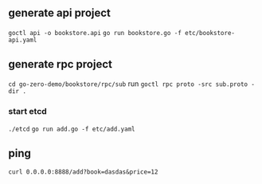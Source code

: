 
## generate api project
`goctl api -o bookstore.api`
`go run bookstore.go -f etc/bookstore-api.yaml`



## generate rpc project
`cd go-zero-demo/bookstore/rpc/sub`
run `goctl rpc proto -src sub.proto -dir .`

### start etcd
`./etcd`
`go run add.go -f etc/add.yaml`


## ping
`curl 0.0.0.0:8888/add?book=dasdas&price=12`
